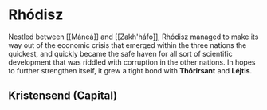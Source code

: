 # Rhódisz
Nestled between [[Máneá]] and [[Zakh'háfo]], Rhódisz managed to make its way out of the economic crisis that emerged within the three nations the quickest, and quickly became the safe haven for all sort of scientific development that was riddled with corruption in the other nations. In hopes to further strengthen itself, it grew a tight bond with **Thórirsant** and **Léjtis**.

## Kristensend (Capital)